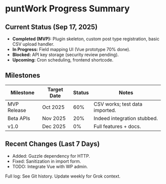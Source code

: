# puntWork Progress Summary

## Current Status (Sep 17, 2025)
- **Completed (MVP):** Plugin skeleton, custom post type registration, basic CSV upload handler.
- **In Progress:** Field mapping UI (Vue prototype 70% done).
- **Blocked:** API key storage (security review pending).
- **Upcoming:** Cron scheduling, frontend shortcode.

## Milestones
| Milestone | Target Date | Status | Notes |
|-----------|-------------|--------|-------|
| MVP Release | Oct 2025 | 60% | CSV works; test data imported. |
| Beta APIs | Nov 2025 | 20% | Indeed integration stubbed. |
| v1.0 | Dec 2025 | 0% | Full features + docs. |

## Recent Changes (Last 7 Days)
- Added: Guzzle dependency for HTTP.
- Fixed: Sanitization in import form.
- TODO: Integrate Vue with WP admin.

Full log: See Git history. Update weekly for Grok context.
